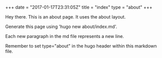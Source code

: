 +++
date = "2017-01-17T23:31:05Z"
title = "index"
type = "about"
+++

Hey there. This is an about page. It uses the about layout.

Generate this page using 'hugo new about/index.md'.

Each new paragraph in the md file represents a new line.

Remember to set type="about" in the hugo header within this markdown file.
